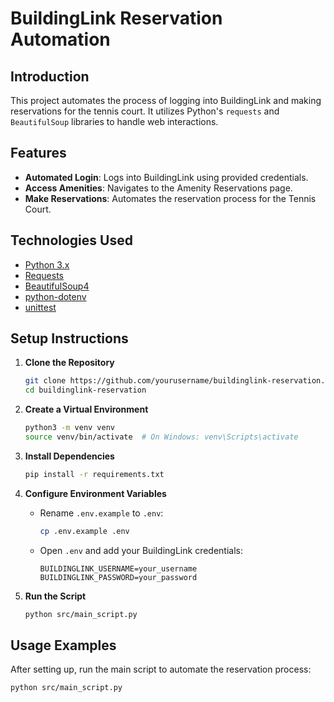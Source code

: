 # BuildingLink Reservation Automation

## Introduction

This project automates the process of logging into BuildingLink and making reservations for the tennis court. It utilizes Python's `requests` and `BeautifulSoup` libraries to handle web interactions.

## Features

- **Automated Login**: Logs into BuildingLink using provided credentials.
- **Access Amenities**: Navigates to the Amenity Reservations page.
- **Make Reservations**: Automates the reservation process for the Tennis Court.

## Technologies Used

- [Python 3.x](https://www.python.org/)
- [Requests](https://docs.python-requests.org/)
- [BeautifulSoup4](https://www.crummy.com/software/BeautifulSoup/)
- [python-dotenv](https://saurabh-kumar.com/python-dotenv/)
- [unittest](https://docs.python.org/3/library/unittest.html)

## Setup Instructions

1. **Clone the Repository**

    ```bash
    git clone https://github.com/yourusername/buildinglink-reservation.git
    cd buildinglink-reservation
    ```

2. **Create a Virtual Environment**

    ```bash
    python3 -m venv venv
    source venv/bin/activate  # On Windows: venv\Scripts\activate
    ```

3. **Install Dependencies**

    ```bash
    pip install -r requirements.txt
    ```

4. **Configure Environment Variables**

    - Rename `.env.example` to `.env`:

        ```bash
        cp .env.example .env
        ```

    - Open `.env` and add your BuildingLink credentials:

        ```
        BUILDINGLINK_USERNAME=your_username
        BUILDINGLINK_PASSWORD=your_password
        ```

5. **Run the Script**

    ```bash
    python src/main_script.py
    ```

## Usage Examples

After setting up, run the main script to automate the reservation process:

```bash
python src/main_script.py
